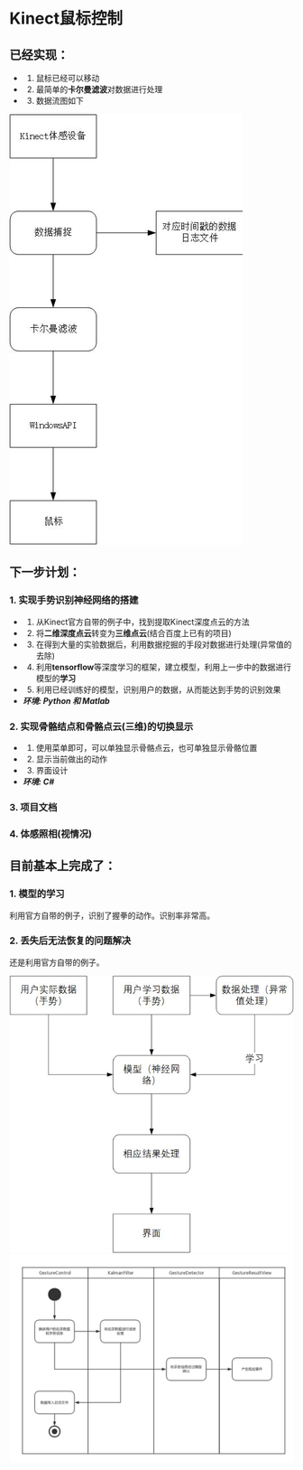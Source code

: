 # Kinect鼠标控制
## 已经实现：
- 1. 鼠标已经可以移动
- 2. 最简单的**卡尔曼滤波**对数据进行处理
- 3. 数据流图如下


![](鼠标的数据流图.jpg)
## 下一步计划：
### 1. 实现手势识别神经网络的搭建
- 1. 从Kinect官方自带的例子中，找到提取Kinect深度点云的方法
- 2. 将**二维深度点云**转变为**三维点云**(结合百度上已有的项目)
- 3. 在得到大量的实验数据后，利用数据挖掘的手段对数据进行处理(异常值的去除)
- 4. 利用**tensorflow**等深度学习的框架，建立模型，利用上一步中的数据进行模型的**学习**
- 5. 利用已经训练好的模型，识别用户的数据，从而能达到手势的识别效果
- ***环境: Python 和 Matlab***

### 2. 实现骨骼结点和骨骼点云(三维)的切换显示
- 1. 使用菜单即可，可以单独显示骨骼点云，也可单独显示骨骼位置
- 2. 显示当前做出的动作
- 3. 界面设计 
- ***环境: C#***

### 3. 项目文档
### 4. 体感照相(视情况)

## 目前基本上完成了：
### 1. 模型的学习
利用官方自带的例子，识别了握拳的动作。识别率非常高。

### 2. 丢失后无法恢复的问题解决
还是利用官方自带的例子。

![](深度点云的动作识别学习数据流图.jpg)
![](体感鼠标泳道图.png)